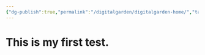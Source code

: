```yaml
---
{"dg-publish":true,"permalink":"/digitalgarden/digitalgarden-home/","tags":"gardenEntry","dgHomeLink":true,"dgPassFrontmatter":false}
---
```




# This is my first test.
